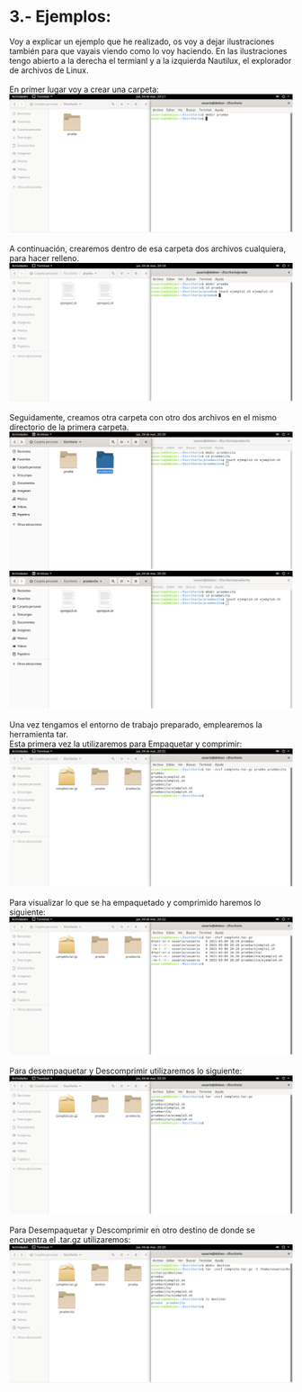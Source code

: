 # 3.- Ejemplos:
Voy a explicar un ejemplo que he realizado, os voy a dejar ilustraciones también para que vayais viendo como lo voy haciendo. En las ilustraciones tengo abierto a la derecha el termianl y a la izquierda Nautilux, el explorador de archivos de Linux.<br><br>
En primer lugar voy a crear una carpeta:
![creamos una carpeta con mkdir](https://github.com/juanglez01/Herramienta-tar/blob/2da7d2d76fd0f889881d690326dacec884c2f20f/imagenes_tar/1.png)<br><br>
A continuación, crearemos dentro de esa carpeta dos archivos cualquiera, para hacer relleno.
![utilizamos touch para crear archivos](https://github.com/juanglez01/Herramienta-tar/blob/ae1746921e2c626d32c877b7ad005db2e8cdc239/imagenes_tar/2.png)<br><br>
Seguidamente, creamos otra carpeta con otro dos archivos en el mismo directorio de la primera carpeta.
![creamos una carpeta con mkdir](https://github.com/juanglez01/Herramienta-tar/blob/ae1746921e2c626d32c877b7ad005db2e8cdc239/imagenes_tar/3.png)<br>
![utilizamos touch para crear archivos](https://github.com/juanglez01/Herramienta-tar/blob/ae1746921e2c626d32c877b7ad005db2e8cdc239/imagenes_tar/4.png)<br><br>
Una vez tengamos el entorno de trabajo preparado, emplearemos la herramienta tar. <br>
Esta primera vez la utilizaremos para Empaquetar y comprimir:
![Empaquetar y Comprimir con tar -zcvf archivo.tar.gz](https://github.com/juanglez01/Herramienta-tar/blob/ae1746921e2c626d32c877b7ad005db2e8cdc239/imagenes_tar/5.png)<br><br>
Para visualizar lo que se ha empaquetado y comprimido haremos lo siguiente:
![Visualizar con tar -ztvf archivo](https://github.com/juanglez01/Herramienta-tar/blob/ae1746921e2c626d32c877b7ad005db2e8cdc239/imagenes_tar/6.png)<br><br>
Para desempaquetar y Descomprimir utilizaremos lo siguiente:
![Desempaquetar y Descomprimir con tar -zxvf archivo](https://github.com/juanglez01/Herramienta-tar/blob/ae1746921e2c626d32c877b7ad005db2e8cdc239/imagenes_tar/7.png)<br><br>
Para Desempaquetar y Descomprimir en otro destino de donde se encuentra el .tar.gz utilizaremos:
![Descomprimir y Desempaquetar en con tar -zxvf archivo -C destino](https://github.com/juanglez01/Herramienta-tar/blob/ae1746921e2c626d32c877b7ad005db2e8cdc239/imagenes_tar/8.png)
